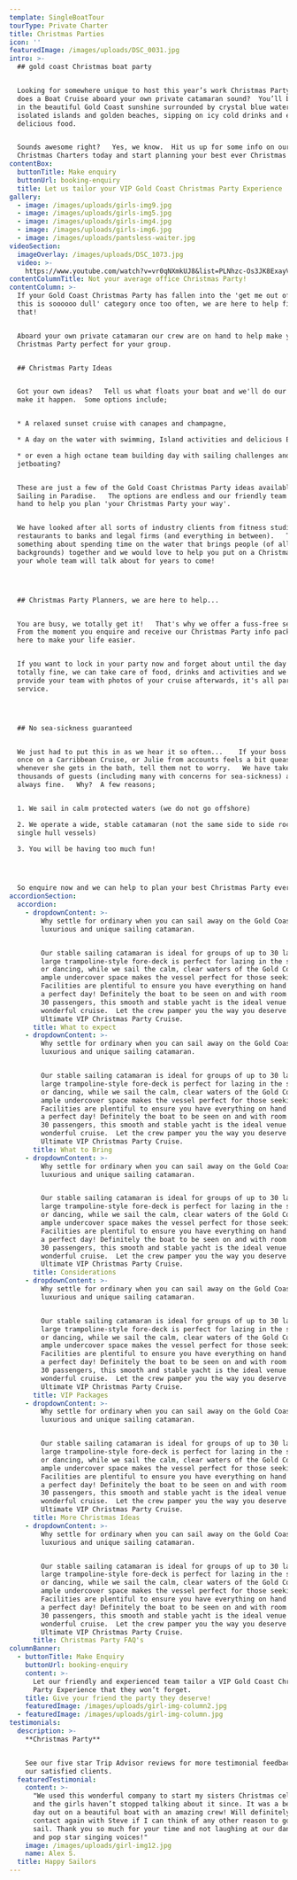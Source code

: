```yaml
---
template: SingleBoatTour
tourType: Private Charter
title: Christmas Parties
icon: ''
featuredImage: /images/uploads/DSC_0031.jpg
intro: >-
  ## gold coast Christmas boat party


  Looking for somewhere unique to host this year’s work Christmas Party?  How
  does a Boat Cruise aboard your own private catamaran sound?  You’ll be sailing
  in the beautiful Gold Coast sunshine surrounded by crystal blue waters,
  isolated islands and golden beaches, sipping on icy cold drinks and enjoying
  delicious food.


  Sounds awesome right?   Yes, we know.  Hit us up for some info on our
  Christmas Charters today and start planning your best ever Christmas Party!
contentBox:
  buttonTitle: Make enquiry
  buttonUrl: booking-enquiry
  title: Let us tailor your VIP Gold Coast Christmas Party Experience
gallery:
  - image: /images/uploads/girls-img9.jpg
  - image: /images/uploads/girls-img5.jpg
  - image: /images/uploads/girls-img4.jpg
  - image: /images/uploads/girls-img6.jpg
  - image: /images/uploads/pantsless-waiter.jpg
videoSection:
  imageOverlay: /images/uploads/DSC_1073.jpg
  video: >-
    https://www.youtube.com/watch?v=vr0qNXmkUJ8&list=PLNhzc-Os3JK8ExayVzzoHVvP2c0-4_oqt
contentColumnTitle: Not your average office Christmas Party!
contentColumn: >-
  If your Gold Coast Christmas Party has fallen into the 'get me out of here
  this is soooooo dull' category once too often, we are here to help fix
  that!   


  Aboard your own private catamaran our crew are on hand to help make your
  Christmas Party perfect for your group.  


  ## Christmas Party Ideas


  Got your own ideas?   Tell us what floats your boat and we'll do our best to
  make it happen.  Some options include;


  * A relaxed sunset cruise with canapes and champagne, 

  * A day on the water with swimming, Island activities and delicious BBQ lunch 

  * or even a high octane team building day with sailing challenges and
  jetboating?


  These are just a few of the Gold Coast Christmas Party ideas available with
  Sailing in Paradise.   The options are endless and our friendly team are on
  hand to help you plan 'your Christmas Party your way'.  


  We have looked after all sorts of industry clients from fitness studios and
  restaurants to banks and legal firms (and everything in between).   There is
  something about spending time on the water that brings people (of all ages and
  backgrounds) together and we would love to help you put on a Christmas Party
  your whole team will talk about for years to come!




  ## Christmas Party Planners, we are here to help...    


  You are busy, we totally get it!   That's why we offer a fuss-free service.  
  From the moment you enquire and receive our Christmas Party info pack we are
  here to make your life easier.   


  If you want to lock in your party now and forget about until the day that is
  totally fine, we can take care of food, drinks and activities and we will even
  provide your team with photos of your cruise afterwards, it's all part of the
  service.  




  ## No sea-sickness guaranteed


  We just had to put this in as we hear it so often...    If your boss got sick
  once on a Carribbean Cruise, or Julie from accounts feels a bit queasy
  whenever she gets in the bath, tell them not to worry.   We have taken out
  thousands of guests (including many with concerns for sea-sickness) and it is
  always fine.   Why?  A few reasons;


  1. We sail in calm protected waters (we do not go offshore)

  2. We operate a wide, stable catamaran (not the same side to side rocking of
  single hull vessels)

  3. You will be having too much fun! 




  So enquire now and we can help to plan your best Christmas Party ever in 2019!
accordionSection:
  accordion:
    - dropdownContent: >-
        Why settle for ordinary when you can sail away on the Gold Coast’s most
        luxurious and unique sailing catamaran.


        Our stable sailing catamaran is ideal for groups of up to 30 ladies. The
        large trampoline-style fore-deck is perfect for lazing in the sunshine
        or dancing, while we sail the calm, clear waters of the Gold Coast. The
        ample undercover space makes the vessel perfect for those seeking shade.
        Facilities are plentiful to ensure you have everything on hand to enjoy
        a perfect day! Definitely the boat to be seen on and with room for up to
        30 passengers, this smooth and stable yacht is the ideal venue for a
        wonderful cruise.  Let the crew pamper you the way you deserve with our
        Ultimate VIP Christmas Party Cruise.
      title: What to expect
    - dropdownContent: >-
        Why settle for ordinary when you can sail away on the Gold Coast’s most
        luxurious and unique sailing catamaran.


        Our stable sailing catamaran is ideal for groups of up to 30 ladies. The
        large trampoline-style fore-deck is perfect for lazing in the sunshine
        or dancing, while we sail the calm, clear waters of the Gold Coast. The
        ample undercover space makes the vessel perfect for those seeking shade.
        Facilities are plentiful to ensure you have everything on hand to enjoy
        a perfect day! Definitely the boat to be seen on and with room for up to
        30 passengers, this smooth and stable yacht is the ideal venue for a
        wonderful cruise.  Let the crew pamper you the way you deserve with our
        Ultimate VIP Christmas Party Cruise.
      title: What to Bring
    - dropdownContent: >-
        Why settle for ordinary when you can sail away on the Gold Coast’s most
        luxurious and unique sailing catamaran.


        Our stable sailing catamaran is ideal for groups of up to 30 ladies. The
        large trampoline-style fore-deck is perfect for lazing in the sunshine
        or dancing, while we sail the calm, clear waters of the Gold Coast. The
        ample undercover space makes the vessel perfect for those seeking shade.
        Facilities are plentiful to ensure you have everything on hand to enjoy
        a perfect day! Definitely the boat to be seen on and with room for up to
        30 passengers, this smooth and stable yacht is the ideal venue for a
        wonderful cruise.  Let the crew pamper you the way you deserve with our
        Ultimate VIP Christmas Party Cruise.
      title: Considerations
    - dropdownContent: >-
        Why settle for ordinary when you can sail away on the Gold Coast’s most
        luxurious and unique sailing catamaran.


        Our stable sailing catamaran is ideal for groups of up to 30 ladies. The
        large trampoline-style fore-deck is perfect for lazing in the sunshine
        or dancing, while we sail the calm, clear waters of the Gold Coast. The
        ample undercover space makes the vessel perfect for those seeking shade.
        Facilities are plentiful to ensure you have everything on hand to enjoy
        a perfect day! Definitely the boat to be seen on and with room for up to
        30 passengers, this smooth and stable yacht is the ideal venue for a
        wonderful cruise.  Let the crew pamper you the way you deserve with our
        Ultimate VIP Christmas Party Cruise.
      title: VIP Packages
    - dropdownContent: >-
        Why settle for ordinary when you can sail away on the Gold Coast’s most
        luxurious and unique sailing catamaran.


        Our stable sailing catamaran is ideal for groups of up to 30 ladies. The
        large trampoline-style fore-deck is perfect for lazing in the sunshine
        or dancing, while we sail the calm, clear waters of the Gold Coast. The
        ample undercover space makes the vessel perfect for those seeking shade.
        Facilities are plentiful to ensure you have everything on hand to enjoy
        a perfect day! Definitely the boat to be seen on and with room for up to
        30 passengers, this smooth and stable yacht is the ideal venue for a
        wonderful cruise.  Let the crew pamper you the way you deserve with our
        Ultimate VIP Christmas Party Cruise.
      title: More Christmas Ideas
    - dropdownContent: >-
        Why settle for ordinary when you can sail away on the Gold Coast’s most
        luxurious and unique sailing catamaran.


        Our stable sailing catamaran is ideal for groups of up to 30 ladies. The
        large trampoline-style fore-deck is perfect for lazing in the sunshine
        or dancing, while we sail the calm, clear waters of the Gold Coast. The
        ample undercover space makes the vessel perfect for those seeking shade.
        Facilities are plentiful to ensure you have everything on hand to enjoy
        a perfect day! Definitely the boat to be seen on and with room for up to
        30 passengers, this smooth and stable yacht is the ideal venue for a
        wonderful cruise.  Let the crew pamper you the way you deserve with our
        Ultimate VIP Christmas Party Cruise.
      title: Christmas Party FAQ's
columnBanner:
  - buttonTitle: Make Enquiry
    buttonUrl: booking-enquiry
    content: >-
      Let our friendly and experienced team tailor a VIP Gold Coast Christmas
      Party Experience that they won’t forget.
    title: Give your friend the party they deserve!
    featuredImage: /images/uploads/girl-img-column2.jpg
  - featuredImage: /images/uploads/girl-img-column.jpg
testimonials:
  description: >-
    **Christmas Party**


    See our five star Trip Advisor reviews for more testimonial feedback from
    our satisfied clients.
  featuredTestimonial:
    content: >-
      "We used this wonderful company to start my sisters Christmas celebrations
      and the girls haven’t stopped talking about it since. It was a beautiful
      day out on a beautiful boat with an amazing crew! Will definitely be in
      contact again with Steve if I can think of any other reason to go for a
      sail. Thank you so much for your time and not laughing at our dance moves
      and pop star singing voices!"
    image: /images/uploads/girl-img12.jpg
    name: Alex S.
  title: Happy Sailors
---
```


